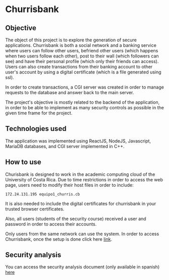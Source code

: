 # Churrisbank

## Objective
The object of this project is to explore the generation of secure applications. Churrisbank is both a social network and a banking service where users can follow other users, befriend other users (which happens when two users follow each other), post to their wall (which followers can see) and have their personal profile (which only their friends can access). Users can also create transactions from their banking account to other user's account by using a digital certificate (which is a file generated using ssl).

In order to create transactions, a CGI server was created in order to manage requests to the database and answer back to the main server.

The project's objective is mostly related to the backend of the application, in order to be able to implement as many security controls as possible in the given time frame for the project. 

## Technologies used
The application was implemented using ReactJS, NodeJS, Javascript, MariaDB databases, and CGI server implemented in C++.

## How to use
Churisbank is designed to work in the academic computing cloud of the University of Costa Rica. Due to time restrictions in order to access the web page, users need to modify their host files in order to include: 

    172.24.131.195 equipo1_churris.cb

It is also needed to include the digital certificates for churrisbank in your trusted browser certificates. 

Also, all users (students of the security course) received a user and password in order to access their accounts. 

Only users from the same network can use the system. In order to access Churrisbank, once the setup is done click here [link](https://equipo1_churris.cb:3000/).

## Security analysis 
You can access the security analysis document (only available in spanish) [here](./Churrisbanca_DocumentacionSeguridad.pdf)